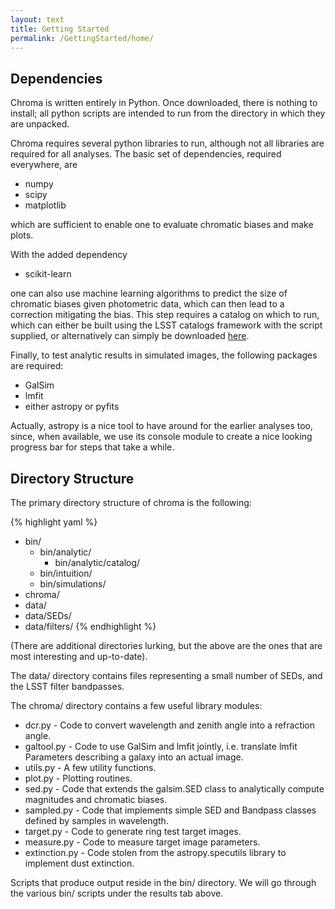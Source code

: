 ```yaml
---
layout: text
title: Getting Started
permalink: /GettingStarted/home/
---
```


Dependencies
------------

Chroma is written entirely in Python.  Once downloaded, there is nothing to install; all python
scripts are intended to run from the directory in which they are unpacked.

Chroma requires several python libraries to run, although not all libraries are required for all
analyses.  The basic set of dependencies, required everywhere, are

- numpy
- scipy
- matplotlib

which are sufficient to enable one to evaluate chromatic biases and make plots.

With the added dependency

- scikit-learn

one can also use machine learning algorithms to predict the size of chromatic biases given
photometric data, which can then lead to a correction mitigating the bias.  This step requires
a catalog on which to run, which can either be built using the LSST catalogs framework with
the script supplied, or alternatively can simply be downloaded
[here](http://slac.stanford.edu/~jmeyers3/).

Finally, to test analytic results in simulated images, the following packages are required:

- GalSim
- lmfit
- either astropy or pyfits

Actually, astropy is a nice tool to have around for the earlier analyses too, since, when available,
we use its console module to create a nice looking progress bar for steps that take a while.

Directory Structure
-------------------

The primary directory structure of chroma is the following:

{% highlight yaml %}
- bin/
  - bin/analytic/
    - bin/analytic/catalog/
  - bin/intuition/
  - bin/simulations/
-  chroma/
-  data/
  - data/SEDs/
  - data/filters/
{% endhighlight %}

(There are additional directories lurking, but the above are the ones that are most interesting and
up-to-date).

The data/ directory contains files representing a small number of SEDs, and the LSST filter
bandpasses.

The chroma/ directory contains a few useful library modules:

- dcr.py -  Code to convert wavelength and zenith angle into a refraction angle.
- galtool.py - Code to use GalSim and lmfit jointly, i.e. translate lmfit Parameters describing a
               galaxy into an actual image.
- utils.py - A few utility functions.
- plot.py - Plotting routines.
- sed.py - Code that extends the galsim.SED class to analytically compute magnitudes and chromatic
           biases.
- sampled.py - Code that implements simple SED and Bandpass classes defined by samples in
               wavelength.
- target.py - Code to generate ring test target images.
- measure.py - Code to measure target image parameters.
- extinction.py - Code stolen from the astropy.specutils library to implement dust extinction.

Scripts that produce output reside in the bin/ directory.  We will go through the various bin/
scripts under the results tab above.